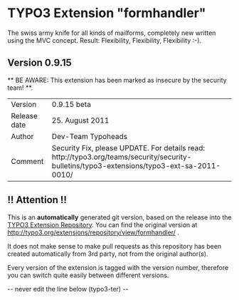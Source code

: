 # TYPO3 Extension "formhandler"
The swiss army knife for all kinds of mailforms, completely new written using the MVC concept. Result: Flexibility, Flexibility, Flexibility  :-).

## Version 0.9.15
** BE AWARE: This extension has been marked as insecure by the security team! **.



<table>
	<tr><td>Version</td><td>0.9.15 beta</td></tr>
	<tr><td>Release date</td><td>25. August 2011</td></tr>
	<tr><td>Author</td><td>Dev-Team Typoheads</td></tr>
	<tr><td>Comment</td><td>Security Fix, please UPDATE. For details read:
http://typo3.org/teams/security/security-bulletins/typo3-extensions/typo3-ext-sa-2011-0010/</td></tr>
</table>

## !! Attention !!
This is an **automatically** generated git version, based on the release into the [TYPO3 Extension Repository](http://www.typo3.org/extensions/).
You can find the original version at http://typo3.org/extensions/repository/view/formhandler/ .

It does not make sense to make pull requests as this repository has been created automatically from 3rd party, not from the original author(s).

Every version of the extension is tagged with the version number, therefore you can switch quite easily between different versions.


-- never edit the line below (typo3-ter) --